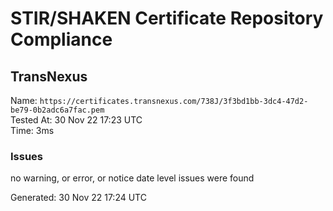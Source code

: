 # STIR/SHAKEN Certificate Repository Compliance

## TransNexus

Name: `https://certificates.transnexus.com/738J/3f3bd1bb-3dc4-47d2-be79-0b2adc6a7fac.pem`\
Tested At: 30 Nov 22 17:23 UTC\
Time: 3ms

### Issues

no warning, or error, or notice date level issues were found

Generated: 30 Nov 22 17:24 UTC